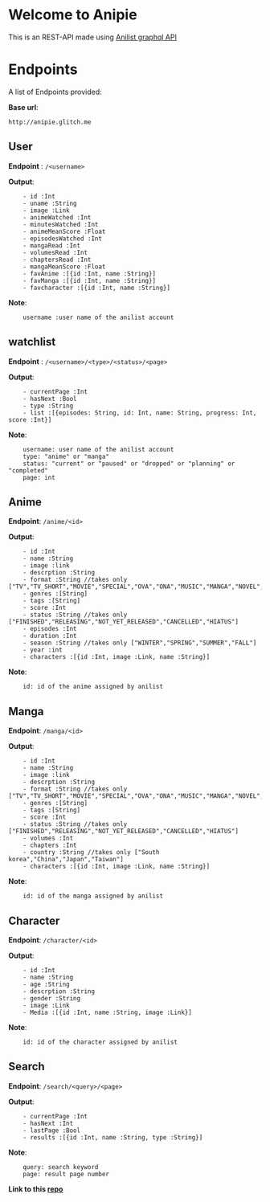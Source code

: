 # Welcome to Anipie

This is an REST-API made using [Anilist graphql API](https://anilist.gitbook.io/anilist-apiv2-docs/)

# Endpoints

A list of Endpoints provided:  


**Base url**: 
```
http://anipie.glitch.me
```

## User

**Endpoint** : `/<username>`

**Output**: 
```
    - id :Int
    - uname :String
    - image :Link
    - animeWatched :Int
    - minutesWatched :Int
    - animeMeanScore :Float
    - episodesWatched :Int
    - mangaRead :Int
    - volumesRead :Int
    - chaptersRead :Int
    - mangaMeanScore :Float
    - favAnime :[{id :Int, name :String}]
    - favManga :[{id :Int, name :String}]
    - favcharacter :[{id :Int, name :String}]
```

**Note**:
```
    username :user name of the anilist account
```

## watchlist

**Endpoint** : `/<username>/<type>/<status>/<page>`

**Output**:
```
    - currentPage :Int
    - hasNext :Bool
    - type :String
    - list :[{episodes: String, id: Int, name: String, progress: Int, score :Int}]
```

**Note**:

```
    username: user name of the anilist account
    type: "anime" or "manga"
    status: "current" or "paused" or "dropped" or "planning" or "completed"
    page: int
```

## Anime

**Endpoint**: `/anime/<id>`

**Output**:
```
    - id :Int
    - name :String
    - image :link
    - descrption :String
    - format :String //takes only ["TV","TV_SHORT","MOVIE","SPECIAL","OVA","ONA","MUSIC","MANGA","NOVEL","ONE_SHOT"]
    - genres :[String]
    - tags :[String]
    - score :Int
    - status :String //takes only ["FINISHED","RELEASING","NOT_YET_RELEASED","CANCELLED","HIATUS"]
    - episodes :Int
    - duration :Int
    - season :String //takes only ["WINTER","SPRING","SUMMER","FALL"]
    - year :int
    - characters :[{id :Int, image :Link, name :String}]
```

**Note**:
```
    id: id of the anime assigned by anilist
```

## Manga

**Endpoint**: `/manga/<id>`

**Output**:
```
    - id :Int
    - name :String
    - image :link
    - descrption :String
    - format :String //takes only ["TV","TV_SHORT","MOVIE","SPECIAL","OVA","ONA","MUSIC","MANGA","NOVEL","ONE_SHOT"]
    - genres :[String]
    - tags :[String]
    - score :Int
    - status :String //takes only ["FINISHED","RELEASING","NOT_YET_RELEASED","CANCELLED","HIATUS"]
    - volumes :Int
    - chapters :Int
    - country :String //takes only ["South korea","China","Japan","Taiwan"]
    - characters :[{id :Int, image :Link, name :String}]
```

**Note**:
```
    id: id of the manga assigned by anilist
```

## Character

**Endpoint**: `/character/<id>`

**Output**:
```
    - id :Int
    - name :String
    - age :String
    - descrption :String
    - gender :String
    - image :Link
    - Media :[{id :Int, name :String, image :Link}]
```

**Note**:
```
    id: id of the character assigned by anilist
```

## Search

**Endpoint**: `/search/<query>/<page>`

**Output**:
```
    - currentPage :Int
    - hasNext :Int
    - lastPage :Bool
    - results :[{id :Int, name :String, type :String}]
```

**Note**:
```
    query: search keyword
    page: result page number
```

**Link to this [repo](https://github.com/asifshaik02/anipie)**
